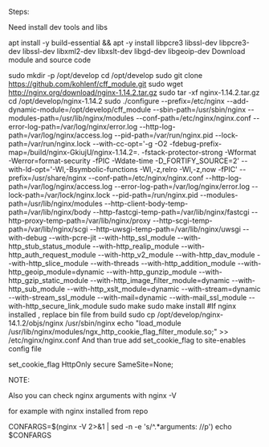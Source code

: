 Steps:

Need install dev tools and libs

apt install -y build-essential && apt -y install libpcre3 libssl-dev libpcre3-dev libssl-dev libxml2-dev libxslt-dev libgd-dev libgeoip-dev
Download module and source code 

sudo mkdir -p /opt/develop
cd /opt/develop
sudo git clone https://github.com/kohlenf/cff_module.git
sudo wget http://nginx.org/download/nginx-1.14.2.tar.gz
sudo tar -xf nginx-1.14.2.tar.gz
cd /opt/develop/nginx-1.14.2
sudo ./configure --prefix=/etc/nginx --add-dynamic-module=/opt/develop/cff_module --sbin-path=/usr/sbin/nginx --modules-path=/usr/lib/nginx/modules --conf-path=/etc/nginx/nginx.conf --error-log-path=/var/log/nginx/error.log --http-log-path=/var/log/nginx/access.log --pid-path=/var/run/nginx.pid --lock-path=/var/run/nginx.lock --with-cc-opt='-g -O2 -fdebug-prefix-map=/build/nginx-GkiujU/nginx-1.14.2=. -fstack-protector-strong -Wformat -Werror=format-security -fPIC -Wdate-time -D_FORTIFY_SOURCE=2' --with-ld-opt='-Wl,-Bsymbolic-functions -Wl,-z,relro -Wl,-z,now -fPIC' --prefix=/usr/share/nginx --conf-path=/etc/nginx/nginx.conf --http-log-path=/var/log/nginx/access.log --error-log-path=/var/log/nginx/error.log --lock-path=/var/lock/nginx.lock --pid-path=/run/nginx.pid --modules-path=/usr/lib/nginx/modules --http-client-body-temp-path=/var/lib/nginx/body --http-fastcgi-temp-path=/var/lib/nginx/fastcgi --http-proxy-temp-path=/var/lib/nginx/proxy --http-scgi-temp-path=/var/lib/nginx/scgi --http-uwsgi-temp-path=/var/lib/nginx/uwsgi --with-debug --with-pcre-jit --with-http_ssl_module --with-http_stub_status_module --with-http_realip_module --with-http_auth_request_module --with-http_v2_module --with-http_dav_module --with-http_slice_module --with-threads --with-http_addition_module --with-http_geoip_module=dynamic --with-http_gunzip_module --with-http_gzip_static_module --with-http_image_filter_module=dynamic --with-http_sub_module --with-http_xslt_module=dynamic --with-stream=dynamic --with-stream_ssl_module --with-mail=dynamic --with-mail_ssl_module --with-http_secure_link_module
sudo make
sudo make install
#If nginx installed , replace bin file from build
sudo cp /opt/develop/nginx-14.1.2/objs/nginx /usr/sbin/nginx
echo "load_module /usr/lib/nginx/modules/ngx_http_cookie_flag_filter_module.so;" >> /etc/nginx/nginx.conf
And than true add set_cookie_flag to site-enables config file

set_cookie_flag HttpOnly secure SameSite=None;

NOTE:

Also you can check nginx arguments with nginx -V

for example with nginx installed from repo

CONFARGS=$(nginx -V 2>&1 | sed -n -e 's/^.*arguments: //p')
echo $CONFARGS
